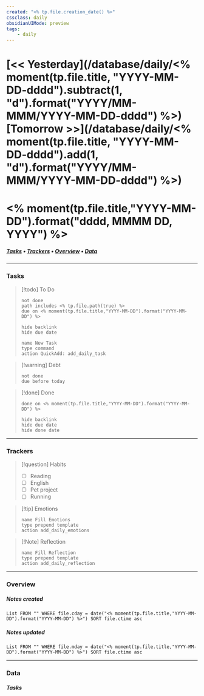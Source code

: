 ```yaml
---
created: "<% tp.file.creation_date() %>"
cssclass: daily
obsidianUIMode: preview
tags:
    - daily
---
```


# [<< Yesterday](/database/daily/<% moment(tp.file.title, "YYYY-MM-DD-dddd").subtract(1, "d").format("YYYY/MM-MMM/YYYY-MM-DD-dddd") %>) [Tomorrow >>](/database/daily/<% moment(tp.file.title, "YYYY-MM-DD-dddd").add(1, "d").format("YYYY/MM-MMM/YYYY-MM-DD-dddd") %>)
# <% moment(tp.file.title,"YYYY-MM-DD").format("dddd, MMMM DD, YYYY") %>
##### [Tasks](#Tasks) • [Trackers](#Trackers) • [Overview](#Overview) • [Data](#Data)
---
### Tasks

> [!todo] To Do
>```tasks
>not done
>path includes <% tp.file.path(true) %>
>due on <% moment(tp.file.title,"YYYY-MM-DD").format("YYYY-MM-DD") %>
>
>hide backlink
>hide due date
>```
>```button
>name New Task
>type command
>action QuickAdd: add_daily_task
>```

> [!warning] Debt 
>```tasks
>not done
>due before today
>```

> [!done] Done
>```tasks
>done on <% moment(tp.file.title,"YYYY-MM-DD").format("YYYY-MM-DD") %>
>
>hide backlink
>hide due date
>hide done date
>```

---
### Trackers

> [!question] Habits
>- [ ] Reading
>- [ ] English
>- [ ] Pet project
>- [ ] Running

> [!tip] Emotions
>```button
>name Fill Emotions
>type prepend template
>action add_daily_emotions
>```

> [!Note] Reflection
>```button
>name Fill Reflection
>type prepend template
>action add_daily_reflection
>```

---
### Overview
##### Notes created
```dataview
List FROM "" WHERE file.cday = date("<% moment(tp.file.title,"YYYY-MM-DD").format("YYYY-MM-DD") %>") SORT file.ctime asc
```
##### Notes updated
```dataview
List FROM "" WHERE file.mday = date("<% moment(tp.file.title,"YYYY-MM-DD").format("YYYY-MM-DD") %>") SORT file.ctime asc
```
---
### Data
##### Tasks
